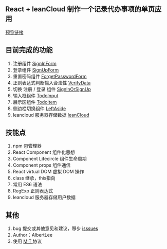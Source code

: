 ## React + leanCloud 制作一个记录代办事项的单页应用

[预览链接](https://yunyu950908.github.io/project-react-todolist/build)

## 目前完成的功能

1. 注册组件 [ SignInForm ](./src/js/SignInForm.js)
2. 登录组件 [ SignUpForm ](./src/js/SignUpForm.js)
3. 重置密码组件 [ ForgetPasswordForm ](./src/js/ForgetPasswordForm.js)
4. 正则表达式判断输入合法性 [ VerifyData ](./src/js/VerifyData.js)
5. 切换 注册 / 登录 组件 [ SignInOrSignUp ](./src/js/SignInOrSignUp.js)
6. 输入框组件 [ TodoInput ](./src/js/TodoInput.js)
7. 展示区组件 [ TodoItem ](./src/js/TodoItem.js)
8. 侧边栏切换组件 [ LeftAside ](./src/js/LeftAside.js)
9. leancloud 服务器存储数据 [ leanCloud ](./src/js/leanCloud.js)

## 技能点

1. npm 包管理器
2. React Component 组件化思想
3. Component Lifecircle 组件生命周期
4. Component props 组件通信
5. React virtual DOM 虚拟 DOM 操作
6. class 继承，this指向
7. 常用 ES6 语法
8. RegExp 正则表达式
9. leancloud 服务器存储用户数据

## 其他
1. bug 提交或其他意见和建议，移步 [ isssues ](../../issues)
2. Author：AlbertLee
3. 使用 [ MIT ](./LICENSE) 协议
